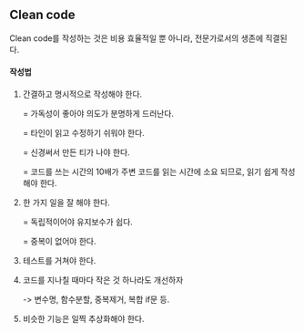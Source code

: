 ## Clean code

Clean code를 작성하는 것은 비용 효율적일 뿐 아니라, 전문가로서의 생존에 직결된다.

#### 작성법

1. 간결하고 명시적으로 작성해야 한다.

   = 가독성이 좋아야 의도가 분명하게 드러난다.

   = 타인이 읽고 수정하기 쉬워야 한다.

   = 신경써서 만든 티가 나야 한다.

   = 코드를 쓰는 시간의 10배가 주변 코드를 읽는 시간에 소요 되므로, 읽기 쉽게 작성해야 한다.

2. 한 가지 일을 잘 해야 한다.

   = 독립적이어야 유지보수가 쉽다.

   = 중복이 없어야 한다.

3. 테스트를 거쳐야 한다.

4. 코드를 지나칠 때마다 작은 것 하나라도 개선하자 

   -> 변수명, 함수분할, 중복제거, 복합 if문 등.

5. 비슷한 기능은 일찍 추상화해야 한다.
